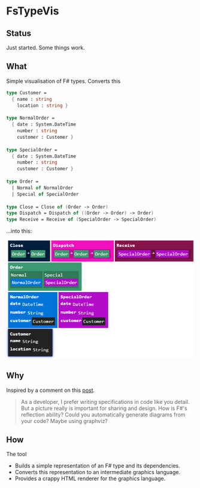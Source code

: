 # FsTypeVis

## Status

Just started. Some things work.

## What

Simple visualisation of F# types. Converts this
```fsharp
type Customer = 
  { name : string
    location : string }

type NormalOrder = 
  { date : System.DateTime
    number : string
    customer : Customer }

type SpecialOrder = 
  { date : System.DateTime
    number : string
    customer : Customer }

type Order = 
  | Normal of NormalOrder
  | Special of SpecialOrder

type Close = Close of (Order -> Order)
type Dispatch = Dispatch of ((Order -> Order) -> Order)
type Receive = Receive of (SpecialOrder -> SpecialOrder)
``` 

...into this:

![Output sample](/docs/files/img/screenshot.png?raw=true)

## Why

Inspired by a comment on this [post](http://fsharpforfunandprofit.com/posts/no-uml-diagrams/).

> As a developer, I prefer writing specifications in code like you detail. 
> But a picture really is important for sharing and design. How is F#'s reflection ability? 
> Could you automatically generate diagrams from your code? Maybe using graphviz?

## How

The tool

- Builds a simple representation of an F# type and its dependencies.
- Converts this representation to an intermediate graphics language.
- Provides a crappy HTML renderer for the graphics language.
